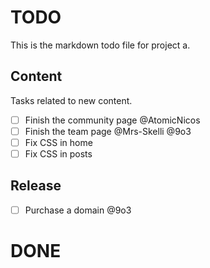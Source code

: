 # TODO

This is the markdown todo file for project a.

## Content

Tasks related to new content.

- [ ] Finish the community page @AtomicNicos
- [ ] Finish the team page @Mrs-Skelli @9o3
- [ ] Fix CSS in home
- [ ] Fix CSS in posts

## Release

- [ ] Purchase a domain @9o3


# DONE
